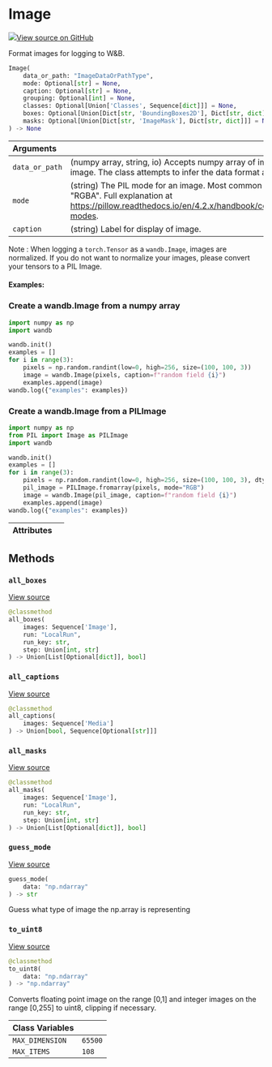 # Image



[![](https://www.tensorflow.org/images/GitHub-Mark-32px.png)View source on GitHub](https://www.github.com/wandb/client/tree/latest/wandb/sdk/data_types/image.py#L59-L630)



Format images for logging to W&B.

```python
Image(
    data_or_path: "ImageDataOrPathType",
    mode: Optional[str] = None,
    caption: Optional[str] = None,
    grouping: Optional[int] = None,
    classes: Optional[Union['Classes', Sequence[dict]]] = None,
    boxes: Optional[Union[Dict[str, 'BoundingBoxes2D'], Dict[str, dict]]] = None,
    masks: Optional[Union[Dict[str, 'ImageMask'], Dict[str, dict]]] = None
) -> None
```





| Arguments |  |
| :--- | :--- |
|  `data_or_path` |  (numpy array, string, io) Accepts numpy array of image data, or a PIL image. The class attempts to infer the data format and converts it. |
|  `mode` |  (string) The PIL mode for an image. Most common are "L", "RGB", "RGBA". Full explanation at https://pillow.readthedocs.io/en/4.2.x/handbook/concepts.html#concept-modes. |
|  `caption` |  (string) Label for display of image. |


Note : When logging a `torch.Tensor` as a `wandb.Image`, images are normalized. If you do not want to normalize your images, please convert your tensors to a PIL Image.

#### Examples:

### Create a wandb.Image from a numpy array
<!--yeadoc-test:log-image-numpy-->
```python
import numpy as np
import wandb

wandb.init()
examples = []
for i in range(3):
    pixels = np.random.randint(low=0, high=256, size=(100, 100, 3))
    image = wandb.Image(pixels, caption=f"random field {i}")
    examples.append(image)
wandb.log({"examples": examples})
```

### Create a wandb.Image from a PILImage
<!--yeadoc-test:log-image-pillow-->
```python
import numpy as np
from PIL import Image as PILImage
import wandb

wandb.init()
examples = []
for i in range(3):
    pixels = np.random.randint(low=0, high=256, size=(100, 100, 3), dtype=np.uint8)
    pil_image = PILImage.fromarray(pixels, mode="RGB")
    image = wandb.Image(pil_image, caption=f"random field {i}")
    examples.append(image)
wandb.log({"examples": examples})
```




| Attributes |  |
| :--- | :--- |



## Methods

<h3 id="all_boxes"><code>all_boxes</code></h3>

[View source](https://www.github.com/wandb/client/tree/latest/wandb/sdk/data_types/image.py#L555-L576)

```python
@classmethod
all_boxes(
    images: Sequence['Image'],
    run: "LocalRun",
    run_key: str,
    step: Union[int, str]
) -> Union[List[Optional[dict]], bool]
```




<h3 id="all_captions"><code>all_captions</code></h3>

[View source](https://www.github.com/wandb/client/tree/latest/wandb/sdk/data_types/image.py#L578-L582)

```python
@classmethod
all_captions(
    images: Sequence['Media']
) -> Union[bool, Sequence[Optional[str]]]
```




<h3 id="all_masks"><code>all_masks</code></h3>

[View source](https://www.github.com/wandb/client/tree/latest/wandb/sdk/data_types/image.py#L532-L553)

```python
@classmethod
all_masks(
    images: Sequence['Image'],
    run: "LocalRun",
    run_key: str,
    step: Union[int, str]
) -> Union[List[Optional[dict]], bool]
```




<h3 id="guess_mode"><code>guess_mode</code></h3>

[View source](https://www.github.com/wandb/client/tree/latest/wandb/sdk/data_types/image.py#L416-L430)

```python
guess_mode(
    data: "np.ndarray"
) -> str
```

Guess what type of image the np.array is representing


<h3 id="to_uint8"><code>to_uint8</code></h3>

[View source](https://www.github.com/wandb/client/tree/latest/wandb/sdk/data_types/image.py#L432-L454)

```python
@classmethod
to_uint8(
    data: "np.ndarray"
) -> "np.ndarray"
```

Converts floating point image on the range [0,1] and integer images
on the range [0,255] to uint8, clipping if necessary.





| Class Variables |  |
| :--- | :--- |
|  `MAX_DIMENSION`<a id="MAX_DIMENSION"></a> |  `65500` |
|  `MAX_ITEMS`<a id="MAX_ITEMS"></a> |  `108` |

